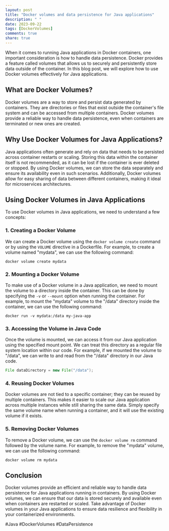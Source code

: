 ```yaml
---
layout: post
title: "Docker volumes and data persistence for Java applications"
description: " "
date: 2023-09-22
tags: [DockerVolumes]
comments: true
share: true
---
```


When it comes to running Java applications in Docker containers, one important consideration is how to handle data persistence. Docker provides a feature called volumes that allows us to securely and persistently store data outside of the container. In this blog post, we will explore how to use Docker volumes effectively for Java applications.

## What are Docker Volumes?

Docker volumes are a way to store and persist data generated by containers. They are directories or files that exist outside the container's file system and can be accessed from multiple containers. Docker volumes provide a reliable way to handle data persistence, even when containers are terminated or new ones are created.

## Why Use Docker Volumes for Java Applications?

Java applications often generate and rely on data that needs to be persisted across container restarts or scaling. Storing this data within the container itself is not recommended, as it can be lost if the container is ever deleted or stopped. By using Docker volumes, we can store the data separately and ensure its availability even in such scenarios. Additionally, Docker volumes allow for easy sharing of data between different containers, making it ideal for microservices architectures.

## Using Docker Volumes in Java Applications

To use Docker volumes in Java applications, we need to understand a few concepts:

### 1. Creating a Docker Volume

We can create a Docker volume using the `docker volume create` command or by using the `VOLUME` directive in a Dockerfile. For example, to create a volume named "mydata", we can use the following command:

```
docker volume create mydata
```

### 2. Mounting a Docker Volume

To make use of a Docker volume in a Java application, we need to mount the volume to a directory inside the container. This can be done by specifying the `-v` or `--mount` option when running the container. For example, to mount the "mydata" volume to the "/data" directory inside the container, we can use the following command:

```
docker run -v mydata:/data my-java-app
```

### 3. Accessing the Volume in Java Code

Once the volume is mounted, we can access it from our Java application using the specified mount point. We can treat this directory as a regular file system location within our code. For example, if we mounted the volume to "/data", we can write to and read from the "/data" directory in our Java code.

```java
File dataDirectory = new File("/data");
```

### 4. Reusing Docker Volumes

Docker volumes are not tied to a specific container; they can be reused by multiple containers. This makes it easier to scale our Java application across multiple instances while still sharing the same data. Simply specify the same volume name when running a container, and it will use the existing volume if it exists.

### 5. Removing Docker Volumes

To remove a Docker volume, we can use the `docker volume rm` command followed by the volume name. For example, to remove the "mydata" volume, we can use the following command:

```
docker volume rm mydata
```

## Conclusion

Docker volumes provide an efficient and reliable way to handle data persistence for Java applications running in containers. By using Docker volumes, we can ensure that our data is stored securely and available even when containers are restarted or scaled. Take advantage of Docker volumes in your Java applications to ensure data resilience and flexibility in your containerized environments.

#Java #DockerVolumes #DataPersistence